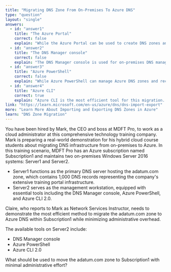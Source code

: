 ```yaml
---
title: "Migrating DNS Zone From On-Premises To Azure DNS"
type: "question"
layout: "single"
answers:
  - id: "answer1"
    title: "The Azure Portal"
    correct: false
    explain: "While the Azure Portal can be used to create DNS zones and records, it would require manual recreation of 1,000 DNS records, which does not minimize administrative effort as required."
  - id: "answer2"
    title: "The DNS Manager console"
    correct: false
    explain: "The DNS Manager console is used for on-premises DNS management but cannot directly migrate zones to Azure DNS. It lacks the capability to export zones in a format suitable for Azure DNS import."
  - id: "answer3"
    title: "Azure PowerShell"
    correct: false
    explain: "While Azure PowerShell can manage Azure DNS zones and records, Azure CLI provides more streamlined commands for DNS zone migration and is generally more efficient for this specific task."
  - id: "answer4"
    title: "Azure CLI"
    correct: true
    explain: "Azure CLI is the most efficient tool for this migration. It provides commands to export DNS zones from on-premises and import them into Azure DNS with minimal scripting, significantly reducing administrative effort compared to manual methods."
link: "https://learn.microsoft.com/en-us/azure/dns/dns-import-export"
more: "Learn More About Importing and Exporting DNS Zones in Azure"
learn: "DNS Zone Migration"
---
```


You have been hired by Mark, the CEO and boss at MDFT Pro, to work as a cloud administrator at this comprehensive technology training company. Mark is preparing a real-world demonstration for his hybrid cloud course students about migrating DNS infrastructure from on-premises to Azure. In this training scenario, MDFT Pro has an Azure subscription named Subscription1 and maintains two on-premises Windows Server 2016 systems: Server1 and Server2. 

- Server1 functions as the primary DNS server hosting the adatum.com zone, which contains 1,000 DNS records representing the company's extensive training portal infrastructure. 
- Server2 serves as the management workstation, equipped with essential tools including the DNS Manager console, Azure PowerShell, and Azure CLI 2.0. 

Claire, who reports to Mark as Network Services Instructor, needs to demonstrate the most efficient method to migrate the adatum.com zone to Azure DNS within Subscription1 while minimizing administrative overhead.

The available tools on Server2 include:
- DNS Manager console
- Azure PowerShell  
- Azure CLI 2.0

What should be used to move the adatum.com zone to Subscription1 with minimal administrative effort?